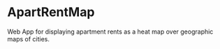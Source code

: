 # ApartRentMap
Web App for displaying apartment rents as a heat map over geographic maps of cities.
